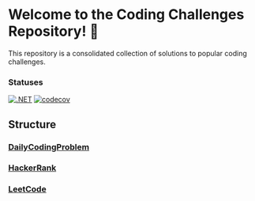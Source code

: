 # Welcome to the Coding Challenges Repository! 🚀

This repository is a consolidated collection of solutions to popular coding challenges.

### Statuses

[![.NET](https://github.com/eminencegrs/coding-challenges/actions/workflows/dotnet.yml/badge.svg)](https://github.com/eminencegrs/coding-challenges/actions/workflows/dotnet.yml)
[![codecov](https://codecov.io/gh/eminencegrs/coding-challenges/graph/badge.svg?token=UE997CV8PZ)](https://codecov.io/gh/eminencegrs/coding-challenges)

## Structure

### [DailyCodingProblem](./DailyCodingProblem/README.md)

### [HackerRank](./HackerRank/README.md)

### [LeetCode](./LeetCode/README.md)
